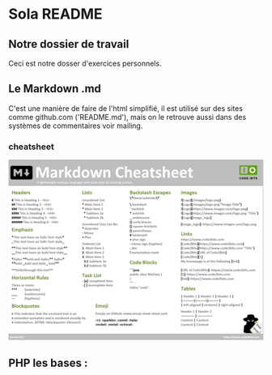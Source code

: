 # Sola README

## Notre dossier de travail

Ceci est notre dosser d'exercices personnels.

## Le Markdown .md

C'est une manière de faire de l'html simplifié, il est utilisé sur des sites comme github.com ('README.md'), mais on le retrouve aussi dans des systèmes de commentaires voir mailing.

### cheatsheet

![Markdown](../../datas/md.png)

## PHP les bases :